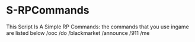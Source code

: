 # S-RPCommands
This Script Is A Simple RP Commands:
the commands that you use ingame are listed below
/ooc
/do
/blackmarket
/announce
/911
/me
